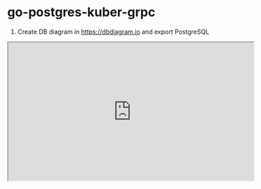 # go-postgres-kuber-grpc

1. Create DB diagram in https://dbdiagram.io and export PostgreSQL
<iframe width="560" height="315" src='https://dbdiagram.io/embed/649b451102bd1c4a5e285f47'> </iframe>
